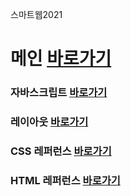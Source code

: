 스마트웹2021

# 메인 <a href="https://kimseounyoung.github.io/dothome21/">바로가기</a>

### 자바스크립트 <a href="https://kimseounyoung.github.io/dothome21/javascript/javascript100.html">바로가기</a>
### 레이아웃 <a href="https://kimseounyoung.github.io/dothome21/layout/index.html">바로가기</a>


### CSS 레퍼런스 <a href="https://kimseounyoung.github.io/dothome21/refer-css/index.html">바로가기</a>
### HTML 레퍼런스 <a href="https://kimseounyoung.github.io/dothome21/refer-html/index.html">바로가기</a>